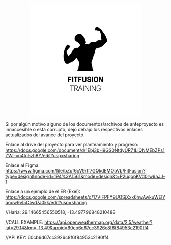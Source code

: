 <p align="center">
<img src="https://github.com/betanS/FitFusion-Proyecto/blob/main/anteproyecto/Imagenes/logo.png" width="350"/>
</p>

Si por algún motivo alguno de los documentos/archivos de anteproyecto es innaccesible o está corrupto, dejo debajo los respectivos enlaces actualizados del avance del proyecto. 

Enlace al drive del proyecto para ver planteamiento y progreso:
https://docs.google.com/document/d/1Ebj3bH9GS0NtdyUR71LiQNMEbZPs1ZWr-xn4tn5zh8Y/edit?usp=sharing

Enlace al Figma:
https://www.figma.com/file/bZuf6cV9rtf7GQkdEMObVb/FitFusion?type=design&node-id=194%3A1561&mode=design&t=P2uqopKVd0rw9aJJ-1

Enlace a un ejemplo de el ER (Exel):
https://docs.google.com/spreadsheets/d/17VIFPFY9UQSjXxx6hwAwkuWElYqoow9vI5CIwd7J0kk/edit?usp=sharing


//Haria: 29.14665456550518, -13.497796848210488

//CALL EXAMPLE: https://api.openweathermap.org/data/2.5/weather?lat=29.14&lon=-13.49&appid=60cb6d67cc3926c8f6f84953c2190ff4

//API KEY: 60cb6d67cc3926c8f6f84953c2190ff4